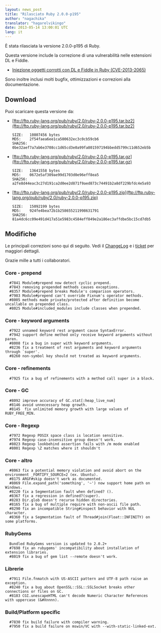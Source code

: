 ```yaml
---
layout: news_post
title: "Rilasciato Ruby 2.0.0-p195"
author: "nagachika"
translator: "hagarelvikingo"
date: 2013-05-14 13:00:01 UTC
lang: it
---
```


È stata rilasciata la versione 2.0.0-p195 di Ruby.

Questa versione include la correzione di una vulnerabilità nelle estensioni DL e Fiddle.

* [Iniezione oggetti corrotti con DL e Fiddle in Ruby
  (CVE-2013-2065)](/it/news/2013/05/14/taint-bypass-dl-fiddle-cve-2013-2065/)

Sono inoltre inclusi molti bugfix, ottimizzazioni e correzioni alla documentazione.

## Download

Puoi scaricare questa versione da:

* [ftp://ftp.ruby-lang.org/pub/ruby/2.0/ruby-2.0.0-p195.tar.bz2](ftp://ftp.ruby-lang.org/pub/ruby/2.0/ruby-2.0.0-p195.tar.bz2)

      SIZE:   10807456 bytes
      MD5:    2f54faea6ee1ca500632ec3c0cb59cb6
      SHA256: 0be32aef7a7ab6e3708cc1d65cd3e0a99fa801597194bbedd5799c11d652eb5b

* [ftp://ftp.ruby-lang.org/pub/ruby/2.0/ruby-2.0.0-p195.tar.gz](ftp://ftp.ruby-lang.org/pub/ruby/2.0/ruby-2.0.0-p195.tar.gz)

      SIZE:   13641558 bytes
      MD5:    0672e5af309ae99d1703d0e96eff8ea5
      SHA256: a2fe8d44eac3c27d191ca2d0ee2d871f9aed873c74491b2a8df229bfdc4e5a93

* [ftp://ftp.ruby-lang.org/pub/ruby/2.0/ruby-2.0.0-p195.zip](ftp://ftp.ruby-lang.org/pub/ruby/2.0/ruby-2.0.0-p195.zip)

      SIZE:   15092199 bytes
      MD5:    924fe4bea72b1b258655211998631791
      SHA256: 81a4dc6cc09e491d417a51e5983c4584eff849e2a186ec3affdbe5bc15cd7db5

## Modifiche

Le principali correzioni sono qui di seguito.
Vedi il [ChangeLog](http://svn.ruby-lang.org/repos/ruby/tags/v2_0_0_195/ChangeLog)
e i [ticket](https://bugs.ruby-lang.org/projects/ruby-200/issues?set_filter=1&status_id=5)
per maggiori dettagli.

Grazie mille a tutti i collaboratori.

### Core - prepend

      #7841 Module#prepend now detect cyclic prepend.
      #7843 removing prepended methods causes exceptions.
      #8357 Module#prepend breaks Module's comparison operators.
      #7983 Module#prepend can't override Fixnum's operator methods.
      #8005 methods made private/protected after definition become uncallable on prepended class.
      #8025 Module#included_modules include classes when prepended.

### Core - keyword arguments

      #7922 unnamed keyword rest argument cause SyntaxError.
      #7942 support define method only receive keyword arguments without paren.
      #8008 fix a bug in super with keyword arguments.
      #8236 fix a treatment of rest arguments and keyword arguments through `super'.
      #8260 non-symbol key should not treated as keyword arguments.

### Core - refinements

      #7925 fix a bug of refinements with a method call super in a block.

### Core - GC

      #8092 improve accuracy of GC.stat[:heap_live_num]
      #8146 avoid unnecessary heap growth.
      #8145  fix unlimited memory growth with large values of RUBY_FREE_MIN.

### Core - Regexp

      #7972 Regexp POSIX space class is location sensitive.
      #7974 Regexp case-insensitive group doesn't work.
      #8023 Regexp lookbehind assertion fails with /m mode enabled
      #8001 Regexp \Z matches where it shouldn't

### Core - altro

      #8063 fix a potential memory violation and avoid abort on the environment _FORTIFY_SOURCE=2 (ex. Ubuntu).
      #8175 ARGF#skip doesn't work as documented.
      #8069 File.expand_path('something', '~') now support home path on Windows.
      #8220 fix a Segmentation fault when defined? ().
      #8367 fix a regression in defined?(super).
      #8283 Dir.glob doesn't recurse hidden directories.
      #8165 fix a bug of multiple require with non-ascii file path.
      #8290 fix an incompatible String#inspect behavior with NUL character.
      #8360 fix a Segmentation fault of Thread#join(Float::INFINITY) on some platforms.

### RubyGems

      Bundled RubyGems version is updated to 2.0.2+
      #7698 fix an rubygems' incompatibility about installation of extension libraries.
      #8019 fix a bug of gem list --remote doesn't work.

### Librerie

      #7911 File.fnmatch with US-ASCII pattern and UTF-8 path raise an exception.
      #8240 fix a bug about OpenSSL::SSL::SSLSocket breaks other connections or files on GC.
      #8183 CGI.unescapeHTML can't decode Numeric Character References with uppercase (&#Xnnnn).

### Build/Platform specific

      #7830 fix build failure with compiler warning.
      #7950 fix a build failure on mswin/VC with --with-static-linked-ext.
